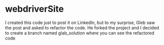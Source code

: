 # webdriverSite

I created this code just to post it on LinkedIn, but to my surprise, Gleb saw the post and asked to refactor the code.
He forked the project and I decided to create a branch named glab_solution where you can see the refactored code

